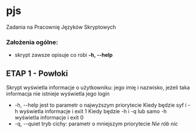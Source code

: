 # pjs
Zadania na Pracownię Języków Skryptowych
### Założenia ogólne:
+ skrypt zawsze opisuje co robi **-h, --help**
## ETAP 1 - Powłoki
Skrypt wyświetla informacje o użytkowniku: jego imię i nazwisko, jeżeli taka informacja nie istnieje wyświetla jego login
+ -h, --help jest to parametr o najwyższym priorytecie
    Kiedy będzie syf i -h wyświetla informacje i exit 1
    Kiedy będzie -h i -q lub samo -h  wyświetla informacje i exit 0
+ -q, --quiet tryb cichy: parametr o mniejszym priorytecie *Nie rób nic*
